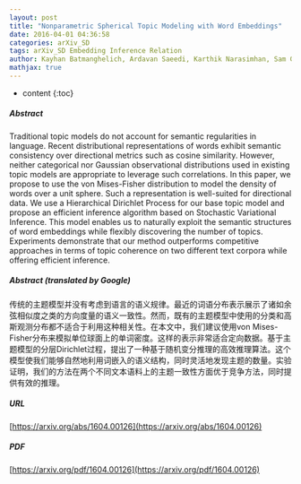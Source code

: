 ```yaml
---
layout: post
title: "Nonparametric Spherical Topic Modeling with Word Embeddings"
date: 2016-04-01 04:36:58
categories: arXiv_SD
tags: arXiv_SD Embedding Inference Relation
author: Kayhan Batmanghelich, Ardavan Saeedi, Karthik Narasimhan, Sam Gershman
mathjax: true
---
```


* content
{:toc}

##### Abstract
Traditional topic models do not account for semantic regularities in language. Recent distributional representations of words exhibit semantic consistency over directional metrics such as cosine similarity. However, neither categorical nor Gaussian observational distributions used in existing topic models are appropriate to leverage such correlations. In this paper, we propose to use the von Mises-Fisher distribution to model the density of words over a unit sphere. Such a representation is well-suited for directional data. We use a Hierarchical Dirichlet Process for our base topic model and propose an efficient inference algorithm based on Stochastic Variational Inference. This model enables us to naturally exploit the semantic structures of word embeddings while flexibly discovering the number of topics. Experiments demonstrate that our method outperforms competitive approaches in terms of topic coherence on two different text corpora while offering efficient inference.

##### Abstract (translated by Google)
传统的主题模型并没有考虑到语言的语义规律。最近的词语分布表示展示了诸如余弦相似度之类的方向度量的语义一致性。然而，既有的主题模型中使用的分类和高斯观测分布都不适合于利用这种相关性。在本文中，我们建议使用von Mises-Fisher分布来模拟单位球面上的单词密度。这样的表示非常适合定向数据。基于主题模型的分层Dirichlet过程，提出了一种基于随机变分推理的高效推理算法。这个模型使我们能够自然地利用词嵌入的语义结构，同时灵活地发现主题的数量。实验证明，我们的方法在两个不同文本语料上的主题一致性方面优于竞争方法，同时提供有效的推理。

##### URL
[https://arxiv.org/abs/1604.00126](https://arxiv.org/abs/1604.00126)

##### PDF
[https://arxiv.org/pdf/1604.00126](https://arxiv.org/pdf/1604.00126)

